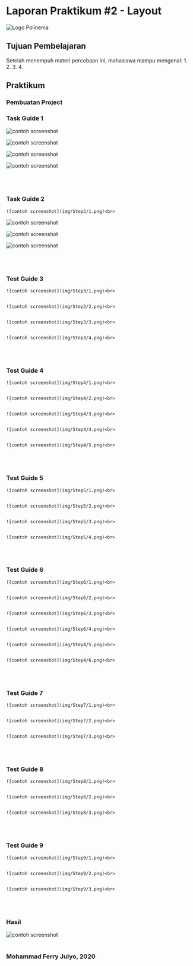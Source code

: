 # Laporan Praktikum #2 - Layout


![Logo Polinema](img/polinema.png)<br>


## Tujuan Pembelajaran 


Setelah menempuh materi percobaan ini, mahasiswa mampu mengenal:
1.
2.
3.
4.

## Praktikum

### Pembuatan Project

### Task Guide 1


   ![contoh screenshot](img/Step1/1.png)<br>
   
   
   ![contoh screenshot](img/Step1/2.png)<br>


   ![contoh screenshot](img/Step1/3.png)<br>
   
   
   ![contoh screenshot](img/Step1/4.png)<br>


<br><br>
### Task Guide 2


	![contoh screenshot](img/Step2/1.png)<br>


   ![contoh screenshot](img/Step2/2.png)<br>


   ![contoh screenshot](img/Step2/3.png)<br>


   ![contoh screenshot](img/Step2/4.png)<br>
   
   
<br><br>
### Test Guide 3


	![contoh screenshot](img/Step3/1.png)<br>

	
	![contoh screenshot](img/Step3/2.png)<br>
		
		
	![contoh screenshot](img/Step3/3.png)<br>

			
	![contoh screenshot](img/Step3/4.png)<br>
	

<br><br>
### Test Guide 4


	![contoh screenshot](img/Step4/1.png)<br>
	

	![contoh screenshot](img/Step4/2.png)<br>

		
	![contoh screenshot](img/Step4/3.png)<br>		
	
	
	![contoh screenshot](img/Step4/4.png)<br>
				

	![contoh screenshot](img/Step4/5.png)<br>

	
<br><br>
### Test Guide 5


	![contoh screenshot](img/Step5/1.png)<br>

	
	![contoh screenshot](img/Step5/2.png)<br>

	
	![contoh screenshot](img/Step5/3.png)<br>
	

	![contoh screenshot](img/Step5/4.png)<br>


<br><br>
### Test Guide 6


	![contoh screenshot](img/Step6/1.png)<br>
	

	![contoh screenshot](img/Step6/2.png)<br>
	
	
	![contoh screenshot](img/Step6/3.png)<br>
	
	
	![contoh screenshot](img/Step6/4.png)<br>
	
	
	![contoh screenshot](img/Step4/5.png)<br>
	
	
	![contoh screenshot](img/Step4/6.png)<br>
	
	
<br><br>
### Test Guide 7


	![contoh screenshot](img/Step7/1.png)<br>
	
	
	![contoh screenshot](img/Step7/2.png)<br>
	

	![contoh screenshot](img/Step7/3.png)<br>


<br><br>
### Test Guide 8

	![contoh screenshot](img/Step8/1.png)<br>

	
	![contoh screenshot](img/Step8/2.png)<br>


	![contoh screenshot](img/Step8/3.png)<br>
	
	
<br><br>
### Test Guide 9


	![contoh screenshot](img/Step9/1.png)<br>


	![contoh screenshot](img/Step9/2.png)<br>

	
	![contoh screenshot](img/Step9/3.png)<br>


<br><br>
### Hasil


   ![contoh screenshot](img/Hasil/1.png)<br><br>


### Mohammad Ferry Julyo, 2020